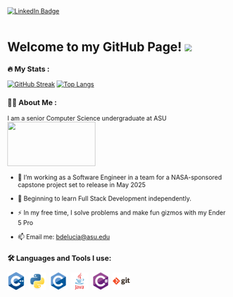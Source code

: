 <div id="badges">
  <a href="https://www.linkedin.com/in/robert-delucia-jr-b53a59203/">
    <img src="https://img.shields.io/badge/LinkedIn-blue?style=for-the-badge&logo=linkedin&logoColor=white" alt="LinkedIn Badge"/>
  </a>
</div>
<img src="https://komarev.com/ghpvc/?username=bdelucia&style=flat-square&color=blue" alt=""/>
<h1>
  Welcome to my GitHub Page!
  <img src="https://media.giphy.com/media/hvRJCLFzcasrR4ia7z/giphy.gif" width="30px"/>
</h1>

### :fire: My Stats :
[![GitHub Streak](http://github-readme-streak-stats.herokuapp.com?user=bdelucia&theme=dark&background=000000)](https://git.io/streak-stats)
[![Top Langs](https://github-readme-stats.vercel.app/api/top-langs/?username=bdelucia&layout=compact&theme=vision-friendly-dark)](https://github.com/anuraghazra/github-readme-stats)

### :man_technologist: About Me :
I am a senior Computer Science undergraduate at ASU <img src="https://media2.giphy.com/media/kiIIqKX9tXGoLAhz8R/giphy.gif?cid=6c09b952err6kqfnjffregr3x70t2isdvbm2f416jbaefkw6&ep=v1_internal_gif_by_id&rid=giphy.gif&ct=g" width="200" height="100">
- :telescope: I’m working as a Software Engineer in a team for a NASA-sponsored capstone project set to release in May 2025

- :seedling: Beginning to learn Full Stack Development independently.

- :zap: In my free time, I solve problems and make fun gizmos with my Ender 5 Pro

- :mailbox: Email me: bdelucia@asu.edu

### :hammer_and_wrench: Languages and Tools I use:
<div>
  <img src="https://github.com/devicons/devicon/blob/master/icons/cplusplus/cplusplus-original.svg" title="C++" alt= "C++" width="40" height="40"/>&nbsp;
  <img src="https://github.com/devicons/devicon/blob/master/icons/python/python-original.svg" title="Python" alt= "Python" width="40" height="40"/>&nbsp;
  <img src="https://github.com/devicons/devicon/blob/master/icons/c/c-original.svg" title="Python" alt= "Python" width="40" height="40"/>&nbsp;
  <img src="https://github.com/devicons/devicon/blob/master/icons/java/java-original-wordmark.svg" title="Java" alt="Java" width="40" height="40"/>&nbsp;
  <img src="https://github.com/devicons/devicon/blob/master/icons/csharp/csharp-original.svg" title="C#" alt="C#" width="40" height="40"/>&nbsp;
  <img src="https://github.com/devicons/devicon/blob/master/icons/git/git-original-wordmark.svg" title="Git" **alt="Git" width="40" height="40"/>
</div>

